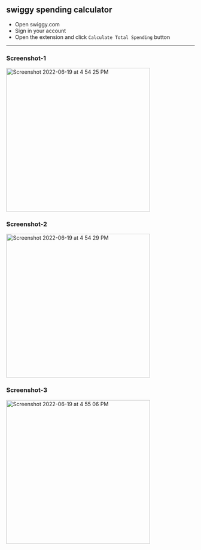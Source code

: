 ## swiggy spending calculator

- Open swiggy.com
- Sign in your account
- Open the extension and click `Calculate Total Spending` button
---------

### Screenshot-1
<img width="384" alt="Screenshot 2022-06-19 at 4 54 25 PM" src="https://user-images.githubusercontent.com/30005492/174597271-4f6bbce2-5457-47cf-a824-d0ea574e72e5.png">

### Screenshot-2
<img width="384" alt="Screenshot 2022-06-19 at 4 54 29 PM" src="https://user-images.githubusercontent.com/30005492/174597282-796ffe26-51a1-40eb-bc36-4b4ba5c11095.png">

### Screenshot-3
<img width="384" alt="Screenshot 2022-06-19 at 4 55 06 PM" src="https://user-images.githubusercontent.com/30005492/174597290-0b167db0-d343-4ba2-9900-1f4cc20ce5b9.png">
